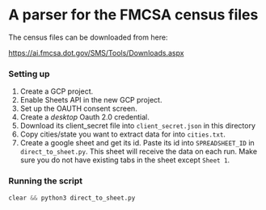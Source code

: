 # A parser for the FMCSA census files

The census files can be downloaded from here:

https://ai.fmcsa.dot.gov/SMS/Tools/Downloads.aspx

### Setting up

1. Create a GCP project.
1. Enable Sheets API in the new GCP project.
1. Set up the OAUTH consent screen.
1. Create a *desktop* Oauth 2.0 credential.
1. Download its client_secret file into `client_secret.json` in this directory
1. Copy cities/state you want to extract data for into `cities.txt`.
1. Create a google sheet and get its id. Paste its id into
   `SPREADSHEET_ID` in `direct_to_sheet.py`. This sheet will receive
   the data on each run. Make sure you do not have existing tabs in
   the sheet except `Sheet 1`.

### Running the script

``` python
clear && python3 direct_to_sheet.py
```
